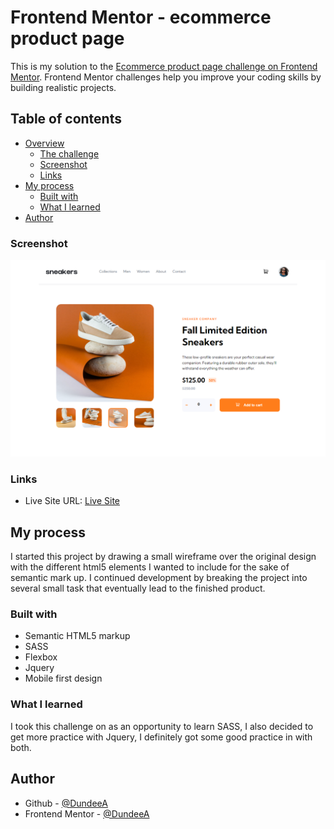 # Frontend Mentor - ecommerce product page

This is my solution to the [Ecommerce product page challenge on Frontend Mentor](https://www.frontendmentor.io/challenges/rock-paper-scissors-game-pTgwgvgH/). Frontend Mentor challenges help you improve your coding skills by building realistic projects. 

## Table of contents

- [Overview](#overview)
  - [The challenge](#the-challenge)
  - [Screenshot](#screenshot)
  - [Links](#links)
- [My process](#my-process)
  - [Built with](#built-with)
  - [What I learned](#what-i-learned)
- [Author](#author)


### Screenshot

![](./desktop.png)

### Links
- Live Site URL: [Live Site]()

## My process
I started this project by drawing a small wireframe over the original design with the different html5 elements I wanted to include for the sake of semantic mark up. I continued development by breaking the project into several small task that eventually lead to the finished product. 

### Built with

- Semantic HTML5 markup
- SASS
- Flexbox
- Jquery
- Mobile first design

### What I learned
I took this challenge on as an opportunity to learn SASS, I also decided to get more practice with Jquery, I definitely got some good practice in with both.
## Author
- Github - [@DundeeA](https://github.com/DundeeA)
- Frontend Mentor - [@DundeeA](https://www.frontendmentor.io/profile/DundeeA)
